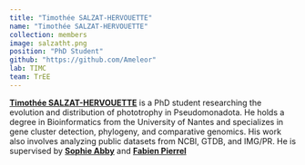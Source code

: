 ```yaml
---
title: "Timothée SALZAT-HERVOUETTE"
name: "Timothée SALZAT-HERVOUETTE"
collection: members
image: salzatht.png
position: "PhD Student"
github: "https://github.com/Ameleor"
lab: TIMC
team: TrEE
---
```


**[Timothée SALZAT-HERVOUETTE](https://www.timc.fr/timothee-salzat-hervouette)** is a PhD student researching the evolution and distribution of phototrophy in Pseudomonadota. He holds a degree in Bioinformatics from the University of Nantes and specializes in gene cluster detection, phylogeny, and comparative genomics. His work also involves analyzing public datasets from NCBI, GTDB, and IMG/PR. He is supervised by **[Sophie Abby](https://www.timc.fr/en/sophie-abby)** and **[Fabien Pierrel](https://www.timc.fr/en/fabien-pierrel)** 
